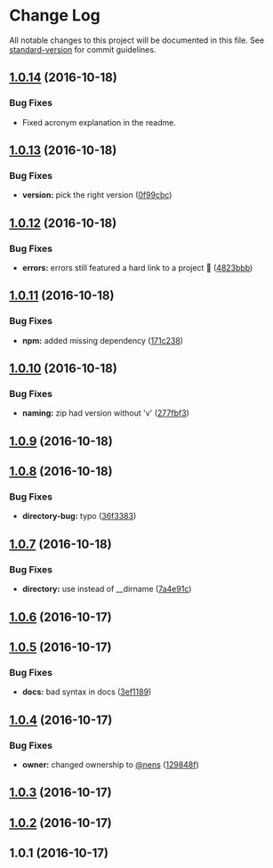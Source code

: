 # Change Log

All notable changes to this project will be documented in this file. See [standard-version](https://github.com/conventional-changelog/standard-version) for commit guidelines.

<a name="1.0.14"></a>
## [1.0.14](https://github.com/nens/buck-trap/compare/v1.0.13...v1.0.14) (2016-10-18)

### Bug Fixes

* Fixed acronym explanation in the readme.

<a name="1.0.13"></a>
## [1.0.13](https://github.com/nens/buck-trap/compare/v1.0.12...v1.0.13) (2016-10-18)


### Bug Fixes

* **version:** pick the right version ([0f99cbc](https://github.com/nens/buck-trap/commit/0f99cbc))



<a name="1.0.12"></a>
## [1.0.12](https://github.com/nens/buck-trap/compare/v1.0.11...v1.0.12) (2016-10-18)


### Bug Fixes

* **errors:** errors still featured a hard link to a project :see_no_evil: ([4823bbb](https://github.com/nens/buck-trap/commit/4823bbb))



<a name="1.0.11"></a>
## [1.0.11](https://github.com/nens/buck-trap/compare/v1.0.10...v1.0.11) (2016-10-18)


### Bug Fixes

* **npm:** added missing dependency ([171c238](https://github.com/nens/buck-trap/commit/171c238))



<a name="1.0.10"></a>
## [1.0.10](https://github.com/nens/buck-trap/compare/v1.0.9...v1.0.10) (2016-10-18)


### Bug Fixes

* **naming:** zip had version without 'v' ([277fbf3](https://github.com/nens/buck-trap/commit/277fbf3))



<a name="1.0.9"></a>
## [1.0.9](https://github.com/nens/buck-trap/compare/v1.0.8...v1.0.9) (2016-10-18)



<a name="1.0.8"></a>
## [1.0.8](https://github.com/nens/buck-trap/compare/v1.0.7...v1.0.8) (2016-10-18)


### Bug Fixes

* **directory-bug:** typo ([36f3383](https://github.com/nens/buck-trap/commit/36f3383))



<a name="1.0.7"></a>
## [1.0.7](https://github.com/nens/buck-trap/compare/v1.0.6...v1.0.7) (2016-10-18)


### Bug Fixes

* **directory:** use  instead of __dirname ([7a4e91c](https://github.com/nens/buck-trap/commit/7a4e91c))



<a name="1.0.6"></a>
## [1.0.6](https://github.com/nens/buck-trap/compare/v1.0.5...v1.0.6) (2016-10-17)



<a name="1.0.5"></a>
## [1.0.5](https://github.com/nens/buck-trap/compare/v1.0.4...v1.0.5) (2016-10-17)


### Bug Fixes

* **docs:** bad syntax in docs ([3ef1189](https://github.com/nens/buck-trap/commit/3ef1189))



<a name="1.0.4"></a>
## [1.0.4](https://github.com/nens/buck-trap/compare/v1.0.3...v1.0.4) (2016-10-17)


### Bug Fixes

* **owner:** changed ownership to [@nens](https://github.com/nens) ([129848f](https://github.com/nens/buck-trap/commit/129848f))



<a name="1.0.3"></a>
## [1.0.3](https://github.com/fritzvd/buck-trap/compare/v1.0.2...v1.0.3) (2016-10-17)



<a name="1.0.2"></a>
## [1.0.2](https://github.com/fritzvd/buck-trap/compare/v1.0.1...v1.0.2) (2016-10-17)



<a name="1.0.1"></a>
## 1.0.1 (2016-10-17)
